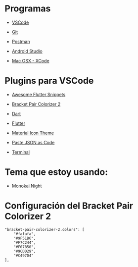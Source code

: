 # Programas
* [VSCode](https://code.visualstudio.com/)

* [Git](https://git-scm.com/)

* [Postman](https://www.getpostman.com/downloads/)

* [Android Studio](https://developer.android.com/studio)

* [Mac OSX - XCode](https://itunes.apple.com/hn/app/xcode/id497799835?l=en&mt=12)


# Plugins para VSCode

* [Awesome Flutter Snippets](https://marketplace.visualstudio.com/items?itemName=Nash.awesome-flutter-snippets)

* [Bracket Pair Colorizer 2](https://marketplace.visualstudio.com/items?itemName=CoenraadS.bracket-pair-colorizer-2)

* [Dart](https://marketplace.visualstudio.com/items?itemName=Dart-Code.dart-code)

* [Flutter](https://marketplace.visualstudio.com/items?itemName=Dart-Code.flutter)

* [Material Icon Theme](https://marketplace.visualstudio.com/items?itemName=PKief.material-icon-theme)

* [Paste JSON as Code](https://marketplace.visualstudio.com/items?itemName=quicktype.quicktype)

* [Terminal](https://marketplace.visualstudio.com/items?itemName=formulahendry.terminal)


# Tema que estoy usando:
* [Monokai Night](https://marketplace.visualstudio.com/items?itemName=fabiospampinato.vscode-monokai-night)

# Configuración del Bracket Pair Colorizer 2
```
"bracket-pair-colorizer-2.colors": [
    "#fafafa",
    "#9F51B6",
    "#F7C244",
    "#F07850",
    "#9CDD29",
    "#C497D4"
],
```
